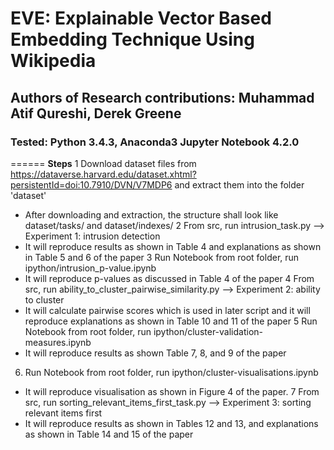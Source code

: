 # EVE: Explainable Vector Based Embedding Technique Using Wikipedia
## Authors of Research contributions: Muhammad Atif Qureshi, Derek Greene
### Tested: Python 3.4.3, Anaconda3 Jupyter Notebook 4.2.0
======
**Steps**
1  Download dataset files from https://dataverse.harvard.edu/dataset.xhtml?persistentId=doi:10.7910/DVN/V7MDP6 and extract them into the folder 'dataset'
  * After downloading and extraction, the structure shall look like  dataset/tasks/ and dataset/indexes/
2  From src, run intrusion_task.py --> Experiment 1: intrusion detection
  * It will reproduce results as shown in Table 4 and explanations as shown in Table 5 and 6 of the paper
3  Run Notebook from root folder, run ipython/intrusion_p-value.ipynb
  * It will reproduce p-values as discussed in Table 4 of the paper
4  From src, run ability_to_cluster_pairwise_similarity.py --> Experiment 2: ability to cluster
  * It will calculate pairwise scores which is used in later script and it will reproduce explanations as shown in Table 10 and 11 of the paper
5  Run Notebook from root folder, run ipython/cluster-validation-measures.ipynb
  * It will reproduce results as shown Table 7, 8, and 9 of the paper
6. Run Notebook from root folder, run ipython/cluster-visualisations.ipynb
  * It will reproduce visualisation as shown in Figure 4 of the paper.
7  From src, run sorting_relevant_items_first_task.py --> Experiment 3: sorting relevant items first
  * It will reproduce results as shown in Tables 12 and 13, and explanations as shown in Table 14 and 15 of the paper
